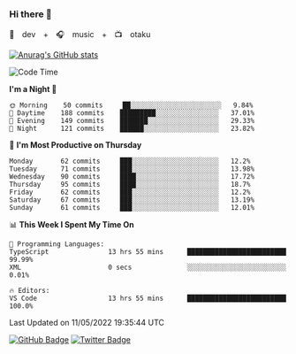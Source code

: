 ### Hi there 👋

🚀　dev　+　🎧　music　+　📺　otaku


[![Anurag's GitHub stats](https://github-readme-stats.vercel.app/api?username=koheitasaka&count_private=true&show_icons=true&theme=monokai)](https://github.com/koheitasaka/github-readme-stats)

<!--START_SECTION:waka-->
![Code Time](http://img.shields.io/badge/Code%20Time-0-blue)

**I'm a Night 🦉** 

```text
🌞 Morning    50 commits     ██░░░░░░░░░░░░░░░░░░░░░░░   9.84% 
🌆 Daytime    188 commits    █████████░░░░░░░░░░░░░░░░   37.01% 
🌃 Evening    149 commits    ███████░░░░░░░░░░░░░░░░░░   29.33% 
🌙 Night      121 commits    ██████░░░░░░░░░░░░░░░░░░░   23.82%

```
📅 **I'm Most Productive on Thursday** 

```text
Monday       62 commits     ███░░░░░░░░░░░░░░░░░░░░░░   12.2% 
Tuesday      71 commits     ███░░░░░░░░░░░░░░░░░░░░░░   13.98% 
Wednesday    90 commits     ████░░░░░░░░░░░░░░░░░░░░░   17.72% 
Thursday     95 commits     ████░░░░░░░░░░░░░░░░░░░░░   18.7% 
Friday       62 commits     ███░░░░░░░░░░░░░░░░░░░░░░   12.2% 
Saturday     67 commits     ███░░░░░░░░░░░░░░░░░░░░░░   13.19% 
Sunday       61 commits     ███░░░░░░░░░░░░░░░░░░░░░░   12.01%

```


📊 **This Week I Spent My Time On** 

```text
💬 Programming Languages: 
TypeScript               13 hrs 55 mins      █████████████████████████   99.99% 
XML                      0 secs              ░░░░░░░░░░░░░░░░░░░░░░░░░   0.01%

🔥 Editors: 
VS Code                  13 hrs 55 mins      █████████████████████████   100.0%

```


 Last Updated on 11/05/2022 19:35:44 UTC
<!--END_SECTION:waka-->

[![GitHub Badge](https://img.shields.io/badge/GitHub-100000?style=for-the-badge&logo=github&logoColor=white)](https://github.com/koheitasaka)
[![Twitter Badge](https://img.shields.io/badge/Twitter-1DA1F2?style=for-the-badge&logo=twitter&logoColor=white)](https://twitter.com/sleep_asleep_)
